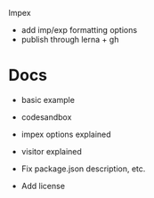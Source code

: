 Impex
- add imp/exp formatting options 
- publish through lerna + gh 

# Docs
- basic example
- codesandbox
- impex options explained
- visitor explained

- Fix package.json description, etc. 
- Add license
